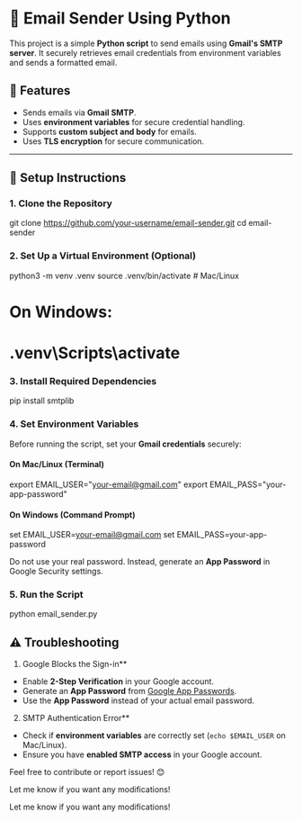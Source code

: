 # 📧 Email Sender Using Python

This project is a simple **Python script** to send emails using **Gmail's SMTP server**. It securely retrieves email credentials from environment variables and sends a formatted email.

## 🚀 Features
- Sends emails via **Gmail SMTP**.
- Uses **environment variables** for secure credential handling.
- Supports **custom subject and body** for emails.
- Uses **TLS encryption** for secure communication.

---

## 🔧 Setup Instructions

### **1. Clone the Repository**
git clone https://github.com/your-username/email-sender.git
cd email-sender


### **2. Set Up a Virtual Environment (Optional)**
python3 -m venv .venv
source .venv/bin/activate  # Mac/Linux
# On Windows:
# .venv\Scripts\activate

### **3. Install Required Dependencies**
pip install smtplib

### **4. Set Environment Variables**
Before running the script, set your **Gmail credentials** securely:

#### **On Mac/Linux (Terminal)**
export EMAIL_USER="your-email@gmail.com"
export EMAIL_PASS="your-app-password"

#### **On Windows (Command Prompt)**
set EMAIL_USER=your-email@gmail.com
set EMAIL_PASS=your-app-password

Do not use your real password. Instead, generate an **App Password** in Google Security settings.

### **5. Run the Script**
python email_sender.py


## ⚠️ Troubleshooting

1. Google Blocks the Sign-in**
- Enable **2-Step Verification** in your Google account.
- Generate an **App Password** from [Google App Passwords](https://myaccount.google.com/apppasswords).
- Use the **App Password** instead of your actual email password.
 
 2. SMTP Authentication Error**
- Check if **environment variables** are correctly set (`echo $EMAIL_USER` on Mac/Linux).
- Ensure you have **enabled SMTP access** in your Google account.



Feel free to contribute or report issues! 😊


Let me know if you want any modifications! 

Let me know if you want any modifications! 